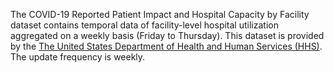 The COVID-19 Reported Patient Impact and Hospital Capacity by Facility dataset contains temporal data of facility-level hospital utilization aggregated on a weekly basis (Friday to Thursday). This dataset is provided by the [The United States Department of Health and Human Services (HHS)](https://healthdata.gov/agencies/department-health-human-services). The update frequency is weekly.